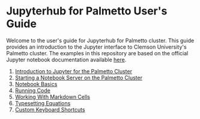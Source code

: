 # Jupyterhub for Palmetto User's Guide

Welcome to the user's guide for
Jupyterhub for Palmetto cluster.
This guide provides an introduction to the Jupyter interface
to Clemson University's Palmetto cluster.
The examples in this repository are based on
the official Jupyter notebook documentation
available [here](https://github.com/jupyter/notebook).

1. [Introduction to Jupyter for the Palmetto Cluster][intro]
1. [Starting a Notebook Server on the Palmetto Cluster][starting-server]
1. [Notebook Basics][basics]
1. [Running Code][code]
1. [Working With Markdown Cells][markdown]
1. [Typesetting Equations][equations]
1. [Custom Keyboard Shortcuts][keyboard-shortcuts]

[intro]: notebooks/Jupyter_for_Palmetto_Overview.html
[starting-server]: notebooks/Notebook_Server_on_Palmetto.html
[basics]: notebooks/Notebook_Basics.html
[code]: notebooks/Running_Code.html
[markdown]: notebooks/Working_With_Markdown_Cells.html
[equations]: notebooks/Typesetting_Equations.html
[keyboard-shortcuts]: notebooks/Custom_Keyboard_Shortcuts.html
